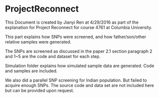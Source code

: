 # ProjectReconnect

This Document is created by Jianyi Ren at 4/29/2016 as part of the explanation for Project Reconnect for course 4761 at Columbia University.

This part explains how SNPs were screened, and how father/son/other relative samples were generated. 

The SNPs are screened as discussed in the paper 2.1 section paragraph 2 and 1~5 are the code and dataset for each step.

Simulation folder explains how simulated sample data are generated. Code and samples are included.

We also did a parallel SNP screening for Indian population. But failed to acquire enough SNPs. The source code and data set are not included here but can be provided upon request.
